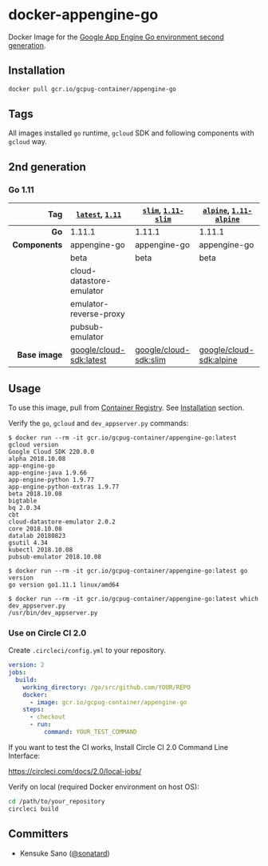 # docker-appengine-go

Docker Image for the [Google App Engine Go environment second generation](https://cloud.google.com/appengine/docs/go/).

## Installation

```sh
docker pull gcr.io/gcpug-container/appengine-go
```

## Tags

All images installed `go` runtime, `gcloud` SDK and following components with `gcloud` way.

## 2nd generation

### Go 1.11
| Tag            | [`latest`](1.11/jessie/Dockerfile), [`1.11`](1.11/jessie/Dockerfile) | [`slim`](1.11/slim/Dockerfile), [`1.11-slim`](1.11/slim/Dockerfile) | [`alpine`](1.11/alpine/Dockerfile), [`1.11-alpine`](1.11/alpine/Dockerfile) |
|---------------:|----------------------------------------------------------------------|---------------------------------------------------------------------|-----------------------------------------------------------------------------|
|         **Go** | 1.11.1                                                               | 1.11.1                                                              | 1.11.1                                                                      |
| **Components** | appengine-go                                                         | appengine-go                                                        | appengine-go                                                                |
|                | beta                                                                 | beta                                                                | beta                                                                        |
|                | cloud-datastore-emulator                                             |                                                                     |                                                                             |
|                | emulator-reverse-proxy                                               |                                                                     |                                                                             |
|                | pubsub-emulator                                                      |                                                                     |                                                                             |
| **Base image** |[google/cloud-sdk:latest](https://hub.docker.com/r/google/cloud-sdk/) |[google/cloud-sdk:slim](https://hub.docker.com/r/google/cloud-sdk/)| [google/cloud-sdk:alpine](https://hub.docker.com/r/google/cloud-sdk/)       |


## Usage

To use this image, pull from [Container Registry](https://gcr.io/gcpug-container/appengine-go). See [Installation](#installation) section.

Verify the `go`, `gcloud` and `dev_appserver.py` commands:

```console
$ docker run --rm -it gcr.io/gcpug-container/appengine-go:latest gcloud version
Google Cloud SDK 220.0.0
alpha 2018.10.08
app-engine-go
app-engine-java 1.9.66
app-engine-python 1.9.77
app-engine-python-extras 1.9.77
beta 2018.10.08
bigtable
bq 2.0.34
cbt
cloud-datastore-emulator 2.0.2
core 2018.10.08
datalab 20180823
gsutil 4.34
kubectl 2018.10.08
pubsub-emulator 2018.10.08

$ docker run --rm -it gcr.io/gcpug-container/appengine-go:latest go version
go version go1.11.1 linux/amd64

$ docker run --rm -it gcr.io/gcpug-container/appengine-go:latest which dev_appserver.py
/usr/bin/dev_appserver.py
```

### Use on Circle CI 2.0

Create `.circleci/config.yml` to your repository.

```yaml
version: 2
jobs:
  build:
    working_directory: /go/src/github.com/YOUR/REPO
    docker:
      - image: gcr.io/gcpug-container/appengine-go
    steps:
      - checkout
      - run:
          command: YOUR_TEST_COMMAND
```

If you want to test the CI works, Install Circle CI 2.0 Command Line Interface:

https://circleci.com/docs/2.0/local-jobs/

Verify on local (required Docker environment on host OS):

```sh
cd /path/to/your_repository
circleci build
```

## Committers

 * Kensuke Sano ([@sonatard](https://github.com/sonatard))


